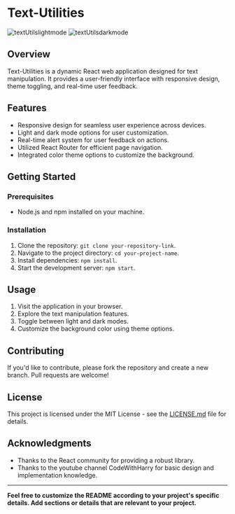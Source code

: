 # Text-Utilities
![textUtilslightmode](https://github.com/Ashutosh-aditya/Text-Utilities/assets/78680582/1913d882-e8ef-40c7-9d20-e5e08a823d7c)
![textUtilsdarkmode](https://github.com/Ashutosh-aditya/Text-Utilities/assets/78680582/d821adb6-ed54-4f97-b4a6-72626f4c27e0)



## Overview

Text-Utilities is a dynamic React web application designed for text manipulation. It provides a user-friendly interface with responsive design, theme toggling, and real-time user feedback.

## Features

- Responsive design for seamless user experience across devices.
- Light and dark mode options for user customization.
- Real-time alert system for user feedback on actions.
- Utilized React Router for efficient page navigation.
- Integrated color theme options to customize the background.


## Getting Started

### Prerequisites

- Node.js and npm installed on your machine.

### Installation

1. Clone the repository: `git clone your-repository-link`.
2. Navigate to the project directory: `cd your-project-name`.
3. Install dependencies: `npm install`.
4. Start the development server: `npm start`.

## Usage

1. Visit the application in your browser.
2. Explore the text manipulation features.
3. Toggle between light and dark modes.
4. Customize the background color using theme options.

## Contributing

If you'd like to contribute, please fork the repository and create a new branch. Pull requests are welcome!

## License

This project is licensed under the MIT License - see the [LICENSE.md](LICENSE.md) file for details.

## Acknowledgments

- Thanks to the React community for providing a robust library.
- Thanks to the youtube channel CodeWithHarry for basic design and implementation knowledge.

---

**Feel free to customize the README according to your project's specific details. Add sections or details that are relevant to your project.**




<!-- # Getting Started with Create React App

This project was bootstrapped with [Create React App](https://github.com/facebook/create-react-app).

## Available Scripts

In the project directory, you can run:

### `npm start`

Runs the app in the development mode.\
Open [http://localhost:3000](http://localhost:3000) to view it in your browser.

The page will reload when you make changes.\
You may also see any lint errors in the console.

### `npm test`

Launches the test runner in the interactive watch mode.\
See the section about [running tests](https://facebook.github.io/create-react-app/docs/running-tests) for more information.

### `npm run build`

Builds the app for production to the `build` folder.\
It correctly bundles React in production mode and optimizes the build for the best performance.

The build is minified and the filenames include the hashes.\
Your app is ready to be deployed!

See the section about [deployment](https://facebook.github.io/create-react-app/docs/deployment) for more information.

### `npm run eject`

**Note: this is a one-way operation. Once you `eject`, you can't go back!**

If you aren't satisfied with the build tool and configuration choices, you can `eject` at any time. This command will remove the single build dependency from your project.

Instead, it will copy all the configuration files and the transitive dependencies (webpack, Babel, ESLint, etc) right into your project so you have full control over them. All of the commands except `eject` will still work, but they will point to the copied scripts so you can tweak them. At this point you're on your own.

You don't have to ever use `eject`. The curated feature set is suitable for small and middle deployments, and you shouldn't feel obligated to use this feature. However we understand that this tool wouldn't be useful if you couldn't customize it when you are ready for it.

## Learn More

You can learn more in the [Create React App documentation](https://facebook.github.io/create-react-app/docs/getting-started).

To learn React, check out the [React documentation](https://reactjs.org/).

### Code Splitting

This section has moved here: [https://facebook.github.io/create-react-app/docs/code-splitting](https://facebook.github.io/create-react-app/docs/code-splitting)

### Analyzing the Bundle Size

This section has moved here: [https://facebook.github.io/create-react-app/docs/analyzing-the-bundle-size](https://facebook.github.io/create-react-app/docs/analyzing-the-bundle-size)

### Making a Progressive Web App

This section has moved here: [https://facebook.github.io/create-react-app/docs/making-a-progressive-web-app](https://facebook.github.io/create-react-app/docs/making-a-progressive-web-app)

### Advanced Configuration

This section has moved here: [https://facebook.github.io/create-react-app/docs/advanced-configuration](https://facebook.github.io/create-react-app/docs/advanced-configuration)

### Deployment

This section has moved here: [https://facebook.github.io/create-react-app/docs/deployment](https://facebook.github.io/create-react-app/docs/deployment)

### `npm run build` fails to minify

This section has moved here: [https://facebook.github.io/create-react-app/docs/troubleshooting#npm-run-build-fails-to-minify](https://facebook.github.io/create-react-app/docs/troubleshooting#npm-run-build-fails-to-minify) -->
